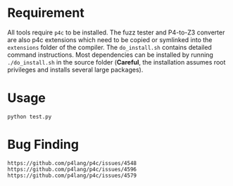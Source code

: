 # Requirement

All tools require `p4c` to be installed. The fuzz tester and P4-to-Z3 converter are also p4c extensions which need to be copied or symlinked into the `extensions` folder of the compiler. The `do_install.sh` contains detailed command instructions. Most dependencies can be installed by running `./do_install.sh` in the source folder (**Careful**, the installation assumes root privileges and installs several large packages).



# Usage

`python test.py`


# Bug Finding
`https://github.com/p4lang/p4c/issues/4548`
`https://github.com/p4lang/p4c/issues/4596`
`https://github.com/p4lang/p4c/issues/4579`
